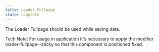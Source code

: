 ```yaml
---
title: Loader Fullpage
state: complete
---
```


The Loader Fullpage should be used while saving data.

Tech Note:
For usage in application it's necessary to apply the modifier loader-fullpage--sticky so that
this component is positioned fixed.
